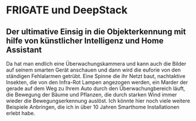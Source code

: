 # FRIGATE und DeepStack
## Der ultimative Einsig in die Objekterkennung mit hilfe von künstlicher Intelligenz und Home Assistant
Da hat man endlich eine Überwachungskammera und kann auch die Bilder auf seinem smarten Gerät anschauen und dann wird die euforie von den ständigen Fehlalarmen getrübt. Eine Spinne die ihr Netzt baut, nachtaktive Insekten, die von den Infra-Rot Lampen angezogen werden, ein Marder der gerade auf dem Weg zu Ihrem Auto durch den Überwachungbereich läuft, die Bewegung der Bäume und Pflanzen, die durch starken Wind immer wieder die Bewegungserkennung auslöst. Ich könnte hier noch viele weitere Beispiele Anbringen, die ich in über 10 Jahren Smarthome Installationen erlebt habe. 
